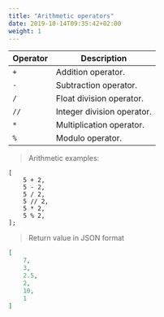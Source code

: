 ```yaml
---
title: "Arithmetic operators"
date: 2019-10-14T09:35:42+02:00
weight: 1
---
```


Operator | Description
-------- | -----------
`+` | Addition operator.
`-` | Subtraction operator.
`/` | Float division operator.
`//` | Integer division operator.
`*` | Multiplication operator.
`%` | Modulo operator.

> Arithmetic examples:

```thingsdb,json_response
[
    5 + 2,
    5 - 2,
    5 / 2,
    5 // 2,
    5 * 2,
    5 % 2,
];
```

> Return value in JSON format

```json
[
    7,
    3,
    2.5,
    2,
    10,
    1
]
```